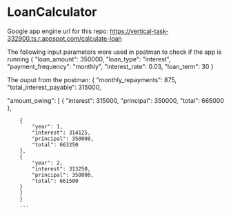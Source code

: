 # LoanCalculator
Google app engine url for this repo:
https://vertical-task-332900.ts.r.appspot.com/calculate-loan



The following input parameters were used in postman to check if the app is running
{
    "loan_amount": 350000,
    "loan_type": "interest",
    "payment_frequency": "monthly",
    "interest_rate": 0.03,
    "loan_term": 30
}

The ouput from the postman:
{
  "monthly_repayments": 875,
  "total_interest_payable": 315000,
  
  "amount_owing": [
        {
            "interest": 315000,
            "principal": 350000,
            "total": 665000
        },
        
        {
            "year": 1,
            "interest": 314125,
            "principal": 350000,
            "total": 663250
        },
        {
            "year": 2,
            "interest": 313250,
            "principal": 350000,
            "total": 661500
        }
        ]
        }
        ...
        
